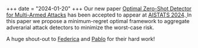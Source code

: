 +++
date = "2024-01-20"
+++
Our new paper [Optimal Zero-Shot Detector for Multi-Armed Attacks]() has been accepted to appear at [AISTATS 2024](https://aistats.org/aistats2024/).[
](https://arxiv.org/pdf/2206.15415.pdf)In this paper we propose a minimum-regret optimal framework to aggregate adverarial attack detectors to minimize the worst-case risk.

A huge shout-out to [Federica](https://fgranese.github.io/) and [Pablo](https://sites.google.com/mila.quebec/pablo-piantanida/home) for their hard work!
